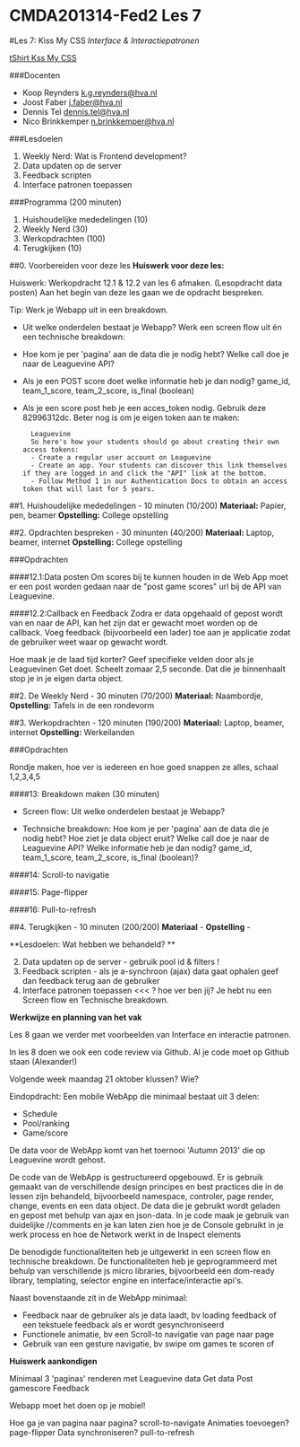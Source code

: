 CMDA201314-Fed2 Les 7
=====================

#Les 7: Kiss My CSS
*Interface & Interactiepatronen*

[tShirt Kss My CSS](http://www.neatoshop.com/product/Kiss-My-CSS)


###Docenten
* Koop Reynders k.g.reynders@hva.nl   
* Joost Faber j.faber@hva.nl  
* Dennis Tel dennis.tel@hva.nl   
* Nico Brinkkemper n.brinkkemper@hva.nl  

###Lesdoelen

1. Weekly Nerd: Wat is Frontend development? 
2. Data updaten op de server
3. Feedback scripten
4. Interface patronen toepassen


###Programma (200 minuten)
1. Huishoudelijke mededelingen (10)
2. Weekly Nerd (30) 
3. Werkopdrachten (100)
4. Terugkijken (10) 


##0. Voorbereiden voor deze les
**Huiswerk voor deze les:**

Huiswerk: Werkopdracht 12.1 & 12.2 van les 6 afmaken. (Lesopdracht data posten) Aan het begin van deze les gaan we de opdracht bespreken. 


Tip: Werk je Webapp uit in een breakdown. 

- Uit welke onderdelen bestaat je Webapp? Werk een screen flow uit én een technische breakdown:
- Hoe kom je per 'pagina' aan de data die je nodig hebt? Welke call doe je naar de Leaguevine API? 
- Als je een POST score doet welke informatie heb je dan nodig? game_id, team_1_score, team_2_score, is_final (boolean)
- Als je een score post heb je een acces_token nodig. Gebruik deze 82996312dc. Beter nog is om je eigen token aan te maken:

		Leaguevine 
		So here's how your students should go about creating their own access tokens:
		- Create a regular user account on Leaguevine
		- Create an app. Your students can discover this link themselves if they are logged in and click the "API" link at the bottom.
		- Follow Method 1 in our Authentication Docs to obtain an access token that will last for 5 years.	


##1. Huishoudelijke mededelingen - 10 minuten (10/200)
**Materiaal:** Papier, pen, beamer 
**Opstelling:** College opstelling


##2. Opdrachten bespreken - 30 minunten (40/200)
**Materiaal:** Laptop, beamer, internet
**Opstelling:** College opstelling

###Opdrachten

####12.1:Data posten
Om scores bij te kunnen houden in de Web App moet er een post worden gedaan naar de "post game scores" url bij de API van Leaguevine. 

####12.2:Callback en Feedback
Zodra er data opgehaald of gepost wordt van en naar de API, kan het zijn dat er gewacht moet worden op de callback. Voeg feedback (bijvoorbeeld een lader) toe aan je applicatie zodat de gebruiker weet waar op gewacht wordt.

Hoe maak je de laad tijd korter? Geef specifieke velden door als je Leaguevinen Get doet. Scheelt zomaar 2,5 seconde.
Dat die je binnenhaalt stop je in je eigen darta object.



##2. De Weekly Nerd - 30 minuten (70/200)
**Materiaal:** Naambordje, 
**Opstelling:** Tafels in de een rondevorm




##3. Werkopdrachten - 120 minuten (190/200)
**Materiaal:** Laptop, beamer, internet
**Opstelling:** Werkeilanden


###Opdrachten

Rondje maken, hoe ver is iedereen
en hoe goed snappen ze alles, schaal 1,2,3,4,5


####13: Breakdown maken (30 minuten)
- Screen flow: Uit welke onderdelen bestaat je Webapp? 

- Technsiche breakdown: Hoe kom je per 'pagina' aan de data die je nodig hebt? Hoe ziet je data object eruit? Welke call doe je naar de Leaguevine API? Welke informatie heb je dan nodig? game_id, team_1_score, team_2_score, is_final (boolean)? 


####14: Scroll-to navigatie


####15: Page-flipper


####16: Pull-to-refresh




##4. Terugkijken - 10 minuten (200/200)
**Materiaal** - 
**Opstelling** -  

**Lesdoelen: Wat hebben we behandeld? **

2. Data updaten op de server - gebruik pool id & filters !
3. Feedback scripten - als je a-synchroon (ajax) data gaat ophalen geef dan feedback terug aan de gebruiker
4. Interface patronen toepassen <<< ? hoe ver ben jij? Je hebt nu een Screen flow en Technische breakdown.




**Werkwijze en planning van het vak**

Les 8 gaan we verder met voorbeelden van Interface en interactie patronen.

In les 8 doen we ook een code review via Github. Al je code moet op Github staan (Alexander!)

Volgende week maandag 21 oktober klussen? Wie?


Eindopdracht:
Een mobile WebApp
die minimaal bestaat uit 3 delen:

- Schedule
- Pool/ranking 
- Game/score

De data voor de WebApp komt van het toernooi 'Autumn 2013' die op Leaguevine wordt gehost.

De code van de WebApp is gestructureerd opgebouwd. Er is gebruik gemaakt van de verschillende design principes en best practices die in de lessen zijn behandeld, bijvoorbeeld namespace, controler, page render, change, events en een data object. De data die je gebruikt wordt geladen en gepost met behulp van ajax en json-data. In je code maak je gebruik van duidelijke //comments en je kan laten zien hoe je de Console gebruikt in je werk process en hoe de Network werkt in de Inspect elements

De benodigde functionaliteiten heb je uitgewerkt in een screen flow en technische breakdown. De functionaliteiten heb je geprogrammeerd met behulp van verschillende js micro libraries, bijvoorbeeld een dom-ready library, templating, selector engine en interface/interactie api's.

Naast bovenstaande zit in de WebApp minimaal:

- Feedback naar de gebruiker als je data laadt, bv loading feedback of een tekstuele feedback als er wordt gesynchroniseerd
- Functionele animatie, bv een  Scroll-to navigatie van page naar page
- Gebruik van een gesture navigatie, bv swipe om games te scoren of  






**Huiswerk aankondigen**

Minimaal 3 'paginas' renderen met Leaguevine data
	Get data
	Post gamescore
	Feedback

Webapp moet het doen op je mobiel!

Hoe ga je van pagina naar pagina? scroll-to-navigate
Animaties toevoegen? page-flipper
Data synchroniseren? pull-to-refresh




